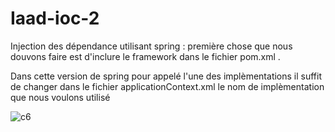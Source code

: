 # Iaad-ioc-2
Injection des dépendance utilisant spring :
première chose que nous douvons faire est d'inclure le framework dans le fichier pom.xml .

Dans cette version de spring pour appelé l'une des implèmentations  il suffit de changer dans le fichier applicationContext.xml
le nom de implèmentation que nous voulons utilisé

![c6](https://user-images.githubusercontent.com/82270887/162441188-71fc56ad-32c8-4231-ad86-14eb3a5897fd.png)
